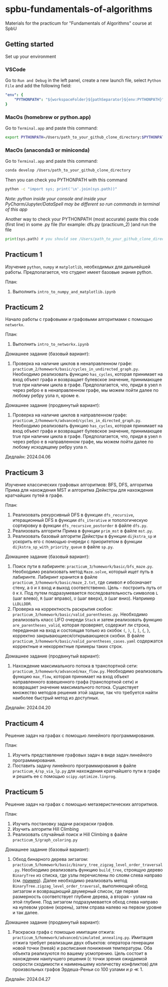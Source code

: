 # spbu-fundamentals-of-algorithms
Materials for the practicum for "Fundamentals of Algorithms" course at SpbU

## Getting started

Set up your environment

### VSCode

Go to `Run and Debug` in the left panel, create a new launch file, select `Python File` and add the following field:
```yaml
"env": {
    "PYTHONPATH": "${workspaceFolder}${pathSeparator}${env:PYTHONPATH}"
}
```


### MacOs (homebrew or python.app)
Go to `Terminal.app` and paste this command:
```bash
export PYTHONPATH=/Users/path_to_your_github_clone_directory:$PYTHONPATH
```
### MacOs (anaconda3 or miniconda)
Go to `Terminal.app` and paste this command:
```bash
conda develop /Users/path_to_your_github_clone_directory
```
Then you can check you PYTHONPATH with this command
```bash
python -c "import sys; print('\n'.join(sys.path))"
```
*Note: python inside your console and inside your PyCharm/Jupyter/DataSpell may be different so run commands in terminal of this app*

Another way to check your PYTHONPATH (most accurate)
paste this code (first line) in some .py file (for example: dfs.py (practicum_2) )and run the file
```python
print(sys.path) # you should see /Users/path_to_your_github_clone_directory
```

## Practicum 1

Изучение `python`, `numpy` и  `matplotlib`, необходимых для дальнейшей работы. Предполагается, что студент имеет базовые знания python.

План:
1. Выполнить `intro_to_numpy_and_matplotlib.ipynb`

## Practicum 2

Начало работы с графовыми и графовыми алгоритмами с помощью `networkx`.

План:
1. Выполнить `intro_to_networkx.ipynb`

Домашнее задание (базовый вариант):
1. Проверка на наличие циклов в ненаправленном графе: `practicum_2/homework/basic/cycles_in_undirected_graph.py`. Необходимо реализовать функцию `has_cycles`, которая принимает на вход объект графа и возвращает булевское значение, принимающее true при наличии цикла в графе. Предполагается, что, придя в узел n через ребро e в ненаправленном графе, мы можем пойти далее по любому ребру узла n, кроме e.

Домашнее задание (продвинутый вариант):
1. Проверка на наличие циклов в направленном графе: `practicum_2/homework/advanced/cycles_in_directed_graph.py`. Необходимо реализовать функцию `has_cycles`, которая принимает на вход объект графа и возвращает булевское значение, принимающее true при наличии цикла в графе. Предполагается, что, придя в узел n через ребро e в направленном графе, мы можем пойти далее по любому исходящему ребру узла n.

Дедлайн: 2024.04.06

## Practicum 3

Изучение классических графовых алгоритмов: BFS, DFS, алгоритма Прима для нахождения MST и алгоритма Дейкстры для нахождения кратчайших путей в графе. 

План:
1. Реализовать рекурсивный DFS в функции `dfs_recursive`, итерационный DFS в функции `dfs_iterative` и топологическую сортировку в функции `dfs_recursive_postorder` в файле `dfs.py`.
2. Реализовать алгоритм Прима в функции `prim_mst` в файле `mst.py`.
3. Реализовать базовый алгоритм Дейкстры в функции `dijkstra_sp` и ускорить его с помощью очереди с приоритетом в функции `dijkstra_sp_with_priority_queue` в файле `sp.py`.


Домашнее задание (базовый вариант):
1. Поиск пути в лабиринте: `practicum_3/homework/basic/bfs_maze.py`. Необходимо реализовать метод `Maze.solve`, который ищет путь в лабиринте. Лабиринт хранится в файле `practicum_3/homework/basic/maze_2.txt`, где символ `#` обозначает стену, а `O` и `X` вход и выход соответственно. Цель - построить путь от `O` к `X`. Под путем подразумевается последовательность символов `L` (шаг влево), `R` (шаг вправо), `U` (шаг вверх), `D` (шаг вниз). Например `LLDLLDDR`.
2. Проверка на корректность раскрытия скобок: `practicum_3/homework/basic/valid_parentheses.py`. Необходимо реализовать класс LIFO очереди `Stack` и затем реализовать функцию `are_parentheses_valid`, которая проверяет, содержит ли строка, переданная на вход и состоящая только из скобок `(`, `)`, `[`, `]`, `{`, `}`, корректно закрывающиеся/открывающиеся скобки. В файле `practicum_3/homework/basic/valid_parentheses_cases.yaml` содержатся корректные и некорректные примеры таких строк. 

Домашнее задание (продвинутый вариант):
1. Нахождение максимального потока в транспортной сети: `practicum_3/homework/advanced/max_flow.py`. Необходимо реализовать функцию `max_flow`, которая принимает на вход объект направленного взвешенного графа (транспортной сети) и возвращает значение максимального потока. Существует множество методов решения этой задачи, так что требуется найти наиболее быстрый метод из доступных. 

Дедлайн: 2024.04.20

## Practicum 4

Решение задач на графах с помощью линейного программирования.

План:
1. Изучить представление графовых задач в виде задач линейного программирования.
2. Поставить задачу линейного программирования в файле `practicum_4/sp_via_lp.py` для нахождения кратчайшего пути в графе и решить ее с помощью `scipy.optimize.linprog`.

## Practicum 5

Решение задач на графах с помощью метаэвристических алгоритмов.

План:
1. Изучить постановку задачи раскраски графов.
2. Изучить алгоритм Hill Climbing
3. Реализовать случайный поиск и Hill Climbing в файле `practicum_5/graph_coloring.py`

Домашнее задание (базовый вариант):
1. Обход бинарного дерева зигзагом: `practicum_5/homework/basic/binary_tree_zigzag_level_order_traversal.py`. Необходимо реализовать функцию `build_tree`, строящую дерево `BinaryTree` из списка, где узлы перечислены по слоям слева направо (см. [пример](https://leetcode.com/problems/binary-tree-zigzag-level-order-traversal)). Далее необходимо реализовать метод `BinaryTree.zigzag_level_order_traversal`, выполняющий обход зигзагом и возвращающий двумерный список, где первая размерность соответствует глубине дерева, а вторая - узлам на этой глубине. Под зигзагом подразумевается обход слева направо на нулевом уровне (корень), затем справа налево на первом уровне и так далее.

Домашнее задание (продвинутый вариант):
1. Раскраска графа с помощью имитации отжига: `practicum_5/homework/advanced/simulated_annealing.py`. Имитация отжига требует реализации двух объектов: оператора генерации новой точки (tweak) и расписания понижения температуры. Оба объекта реализуются по вашему усмотрению. Цель состоит в нахождении наилучшего решения (с точки зрения ожидаемой скорости сходимости к наименьшему количеству конфликтов) для произвольных графов Эрдеша-Реньи со 100 узлами и $p \ll 1$.

Дедлайн: 2024.04.27
